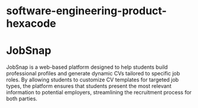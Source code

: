 # software-engineering-product-hexacode
# JobSnap
JobSnap is a web-based platform designed to help students build professional profiles and generate dynamic CVs tailored to specific job roles. By allowing students to customize CV templates for targeted job types, the platform ensures that students present the most relevant information to potential employers, streamlining the recruitment process for both parties.

